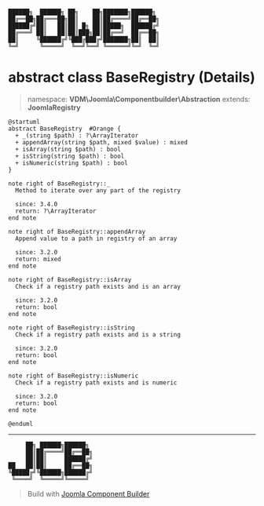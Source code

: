 ```
██████╗  ██████╗ ██╗    ██╗███████╗██████╗
██╔══██╗██╔═══██╗██║    ██║██╔════╝██╔══██╗
██████╔╝██║   ██║██║ █╗ ██║█████╗  ██████╔╝
██╔═══╝ ██║   ██║██║███╗██║██╔══╝  ██╔══██╗
██║     ╚██████╔╝╚███╔███╔╝███████╗██║  ██║
╚═╝      ╚═════╝  ╚══╝╚══╝ ╚══════╝╚═╝  ╚═╝
```
# abstract class BaseRegistry (Details)
> namespace: **VDM\Joomla\Componentbuilder\Abstraction**
> extends: **JoomlaRegistry**
```uml
@startuml
abstract BaseRegistry  #Orange {
  + _(string $path) : ?\ArrayIterator
  + appendArray(string $path, mixed $value) : mixed
  + isArray(string $path) : bool
  + isString(string $path) : bool
  + isNumeric(string $path) : bool
}

note right of BaseRegistry::_
  Method to iterate over any part of the registry

  since: 3.4.0
  return: ?\ArrayIterator
end note

note right of BaseRegistry::appendArray
  Append value to a path in registry of an array

  since: 3.2.0
  return: mixed
end note

note right of BaseRegistry::isArray
  Check if a registry path exists and is an array

  since: 3.2.0
  return: bool
end note

note right of BaseRegistry::isString
  Check if a registry path exists and is a string

  since: 3.2.0
  return: bool
end note

note right of BaseRegistry::isNumeric
  Check if a registry path exists and is numeric

  since: 3.2.0
  return: bool
end note
 
@enduml
```

---
```
     ██╗ ██████╗██████╗
     ██║██╔════╝██╔══██╗
     ██║██║     ██████╔╝
██   ██║██║     ██╔══██╗
╚█████╔╝╚██████╗██████╔╝
 ╚════╝  ╚═════╝╚═════╝
```
> Build with [Joomla Component Builder](https://git.vdm.dev/joomla/Component-Builder)

